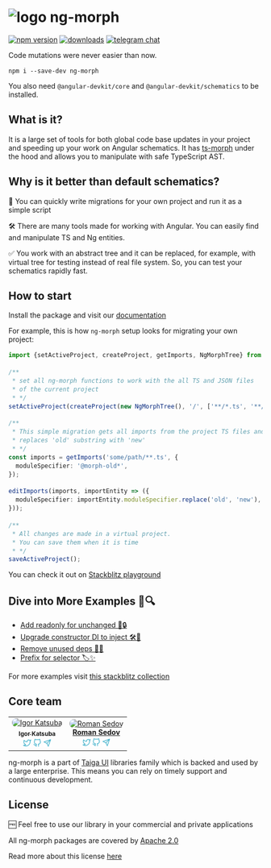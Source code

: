 # <img src="apps/demo/src/assets/images/ng-morph.png" alt="logo" width="48px"> ng-morph

[![npm version](https://img.shields.io/npm/v/ng-morph.svg)](https://npmjs.com/package/ng-morph)
[![downloads](https://img.shields.io/npm/dy/ng-morph?color=dark-green)](https://npmjs.com/package/ng-morph)
[![telegram chat](https://img.shields.io/badge/support-Contact%20us-blue)](https://t.me/taiga_ui)

Code mutations were never easier than now.

```
npm i --save-dev ng-morph
```

You also need `@angular-devkit/core` and `@angular-devkit/schematics` to be installed.

## What is it?

It is a large set of tools for both global code base updates in your project and speeding up your work on Angular
schematics. It has [ts-morph](https://ts-morph.com/) under the hood and allows you to manipulate with safe TypeScript
AST.

## Why is it better than default schematics?

🦅 You can quickly write migrations for your own project and run it as a simple script

🛠 There are many tools made for working with Angular. You can easily find and manipulate TS and Ng entities.

✅ You work with an abstract tree and it can be replaced, for example, with virtual tree for testing instead of real
file system. So, you can test your schematics rapidly fast.

## How to start

Install the package and visit our [documentation](https://taiga-family.github.io/ng-morph)

For example, this is how `ng-morph` setup looks for migrating your own project:

```typescript
import {setActiveProject, createProject, getImports, NgMorphTree} from 'ng-morph';

/**
 * set all ng-morph functions to work with the all TS and JSON files
 * of the current project
 * */
setActiveProject(createProject(new NgMorphTree(), '/', ['**/*.ts', '**/*.json']));

/**
 * This simple migration gets all imports from the project TS files and
 * replaces 'old' substring with 'new'
 * */
const imports = getImports('some/path/**.ts', {
  moduleSpecifier: '@morph-old*',
});

editImports(imports, importEntity => ({
  moduleSpecifier: importEntity.moduleSpecifier.replace('old', 'new'),
}));

/**
 * All changes are made in a virtual project.
 * You can save them when it is time
 * */
saveActiveProject();
```

You can check it out on
[Stackblitz playground](https://stackblitz.com/edit/ts-angular-13-web-container-starter-nzd2ew?file=ng-morph-scripts%2Fscript.ts,src%2Fapp%2Fapp.component.ts)

## Dive into More Examples 🌟🔍

- [Add readonly for unchanged 📜🔒](https://stackblitz.com/edit/ts-angular-13-web-container-starter-55t636?file=ng-morph-scripts%2Fscript.ts)
- [Upgrade constructor DI to inject 🛠️🎩](https://stackblitz.com/edit/ts-angular-13-web-container-starter-ozrudz?file=ng-morph-scripts%2Fscript.ts)
- [Remove unused deps 🧹❌](https://stackblitz.com/edit/ts-angular-13-web-container-starter-d4rb9b?file=ng-morph-scripts%2Fscript.ts)
- [Prefix for selector 🏷️✨](https://stackblitz.com/edit/ts-angular-13-web-container-starter-9dawcd?file=ng-morph-scripts%2Fscript.ts)

For more examples visit [this stackblitz collection](https://stackblitz.com/@MarsiBarsi/collections/ng-morph-examples)

## Core team

<table>
    <tr>
       <td align="center">
            <a href="https://twitter.com/katsuba_igor"
                ><img
                    src="https://github.com/IKatsuba.png?size=100"
                    width="100"
                    style="margin-bottom: -4px; border-radius: 8px;"
                    alt="Igor Katsuba"
                /><br /><sub><b>Igor Katsuba</b></sub></a
            >
            <div style="margin-top: 4px">
                <a
                    href="https://twitter.com/katsuba_igor"
                    title="Twitter"
                    ><img
                        style="width: 16px;"
                        width="16"
                        src="https://raw.githubusercontent.com/MarsiBarsi/readme-icons/main/twitter.svg"
                /></a>
                <a href="https://github.com/IKatsuba" title="Github"
                    ><img
                        width="16"
                        src="https://raw.githubusercontent.com/MarsiBarsi/readme-icons/main/github.svg"
                /></a>
                <a
                    href="https://t.me/Katsuba"
                    title="Telegram"
                    ><img
                        width="16"
                        src="https://raw.githubusercontent.com/MarsiBarsi/readme-icons/main/send.svg"
                /></a>
            </div>
        </td>
        <td align="center">
            <a href="http://marsibarsi.me"
                ><img
                    src="https://github.com/marsibarsi.png?size=100"
                    width="100"
                    style="margin-bottom: -4px; border-radius: 8px;"
                    alt="Roman Sedov"
                /><br /><b>Roman Sedov</b></a
            >
            <div style="margin-top: 4px">
                <a
                    href="https://twitter.com/marsibarsi"
                    title="Twitter"
                    ><img
                        width="16"
                        src="https://raw.githubusercontent.com/MarsiBarsi/readme-icons/main/twitter.svg"
                /></a>
                <a
                    href="https://github.com/marsibarsi"
                    title="GitHub"
                    ><img
                        width="16"
                        src="https://raw.githubusercontent.com/MarsiBarsi/readme-icons/main/github.svg"
                /></a>
                <a
                    href="https://t.me/marsibarsi"
                    title="Telegram"
                    ><img
                        width="16"
                        src="https://raw.githubusercontent.com/MarsiBarsi/readme-icons/main/send.svg"
                /></a>
            </div>
        </td>
    </tr>

</table>

ng-morph is a part of [Taiga UI](https://github.com/taiga-family/taiga-ui) libraries family which is backed and used by
a large enterprise. This means you can rely on timely support and continuous development.

## License

🆓 Feel free to use our library in your commercial and private applications

All ng-morph packages are covered by [Apache 2.0](/LICENSE)

Read more about this license [here](https://choosealicense.com/licenses/apache-2.0/)

